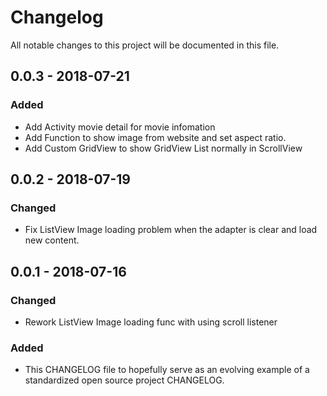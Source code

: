 # Changelog
All notable changes to this project will be documented in this file.

## 0.0.3 - 2018-07-21
### Added
- Add Activity movie detail for movie infomation
- Add Function to show image from website and set aspect ratio.
- Add Custom GridView to show GridView List normally in ScrollView

## 0.0.2 - 2018-07-19
### Changed
- Fix ListView Image loading problem when the adapter is clear and load new content.

## 0.0.1 - 2018-07-16
### Changed
- Rework ListView Image loading func with using scroll listener

### Added
- This CHANGELOG file to hopefully serve as an evolving example of a standardized open source project CHANGELOG.
